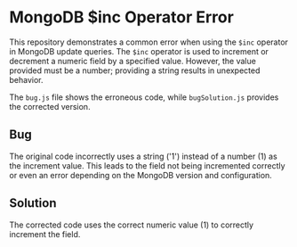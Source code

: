 # MongoDB $inc Operator Error

This repository demonstrates a common error when using the `$inc` operator in MongoDB update queries.  The `$inc` operator is used to increment or decrement a numeric field by a specified value.  However, the value provided must be a number; providing a string results in unexpected behavior. 

The `bug.js` file shows the erroneous code, while `bugSolution.js` provides the corrected version.

## Bug
The original code incorrectly uses a string ('1') instead of a number (1) as the increment value. This leads to the field not being incremented correctly or even an error depending on the MongoDB version and configuration.

## Solution
The corrected code uses the correct numeric value (1) to correctly increment the field.
